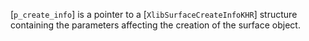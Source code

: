 [`p_create_info`] is a pointer to a [`XlibSurfaceCreateInfoKHR`]
structure containing the parameters affecting the creation of the
surface object.